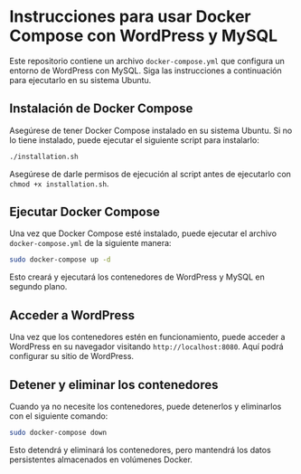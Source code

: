 # Instrucciones para usar Docker Compose con WordPress y MySQL

Este repositorio contiene un archivo `docker-compose.yml` que configura un entorno de WordPress con MySQL. Siga las instrucciones a continuación para ejecutarlo en su sistema Ubuntu.

## Instalación de Docker Compose

Asegúrese de tener Docker Compose instalado en su sistema Ubuntu. Si no lo tiene instalado, puede ejecutar el siguiente script para instalarlo:

```bash
./installation.sh
```

Asegúrese de darle permisos de ejecución al script antes de ejecutarlo con `chmod +x installation.sh`.

## Ejecutar Docker Compose

Una vez que Docker Compose esté instalado, puede ejecutar el archivo `docker-compose.yml` de la siguiente manera:

```bash
sudo docker-compose up -d
```

Esto creará y ejecutará los contenedores de WordPress y MySQL en segundo plano.

## Acceder a WordPress

Una vez que los contenedores estén en funcionamiento, puede acceder a WordPress en su navegador visitando `http://localhost:8080`. Aquí podrá configurar su sitio de WordPress.

## Detener y eliminar los contenedores

Cuando ya no necesite los contenedores, puede detenerlos y eliminarlos con el siguiente comando:

```bash
sudo docker-compose down
```

Esto detendrá y eliminará los contenedores, pero mantendrá los datos persistentes almacenados en volúmenes Docker.
